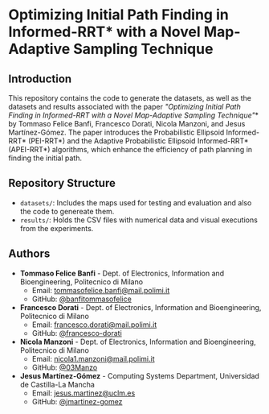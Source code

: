 # Optimizing Initial Path Finding in Informed-RRT* with a Novel Map-Adaptive Sampling Technique

## Introduction
This repository contains the code to generate the datasets, as well as the datasets and results associated with the paper **"Optimizing Initial Path Finding in Informed-RRT* with a Novel Map-Adaptive Sampling Technique"** by Tommaso Felice Banfi, Francesco Dorati, Nicola Manzoni, and Jesus Martínez-Gómez. The paper introduces the Probabilistic Ellipsoid Informed-RRT* (PEI-RRT*) and the Adaptive Probabilistic Ellipsoid Informed-RRT* (APEI-RRT*) algorithms, which enhance the efficiency of path planning in finding the initial path.

## Repository Structure
- `datasets/`: Includes the maps used for testing and evaluation and also the code to genereate them.
- `results/`: Holds the CSV files with numerical data and visual executions from the experiments.

## Authors
- **Tommaso Felice Banfi** - Dept. of Electronics, Information and Bioengineering, Politecnico di Milano
  - Email: [tommasofelice.banfi@mail.polimi.it](mailto:tommasofelice.banfi@mail.polimi.it)
  - GitHub: [@banfitommasofelice](https://github.com/BanfiTommasoFelice)
- **Francesco Dorati** - Dept. of Electronics, Information and Bioengineering, Politecnico di Milano
  - Email: [francesco.dorati@mail.polimi.it](mailto:francesco.dorati@mail.polimi.it)
  - GitHub: [@francesco-dorati](https://github.com/francesco-dorati)
- **Nicola Manzoni** - Dept. of Electronics, Information and Bioengineering, Politecnico di Milano
  - Email: [nicola1.manzoni@mail.polimi.it](mailto:nicola1.manzoni@mail.polimi.it)
  - GitHub: [@03Manzo](https://github.com/03Manzo)
- **Jesus Martínez-Gómez** - Computing Systems Department, Universidad de Castilla-La Mancha
  - Email: [jesus.martinez@uclm.es](mailto:jesus.martinez@uclm.es)
  - GitHub: [@jmartinez-gomez](https://github.com/jmartinez-gomez)
